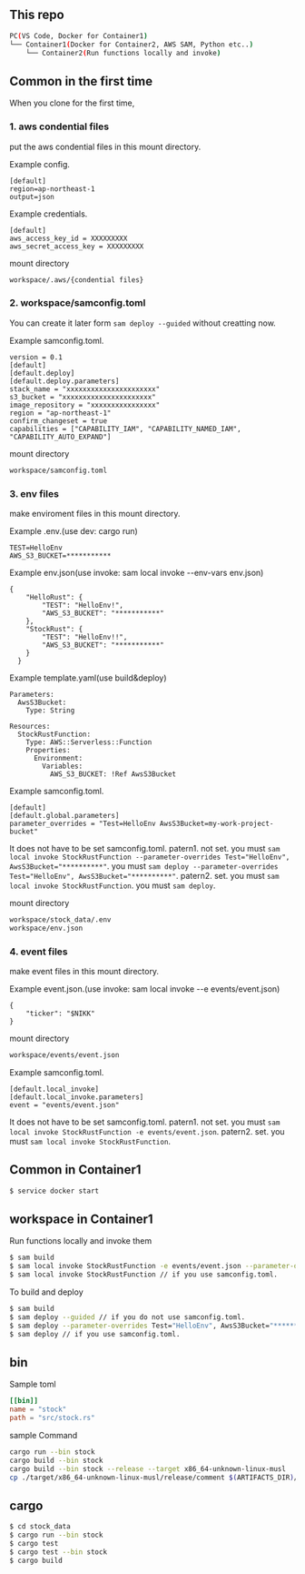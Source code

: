## This repo
```bash
PC(VS Code, Docker for Container1)
└── Container1(Docker for Container2, AWS SAM, Python etc..)
    └── Container2(Run functions locally and invoke)
```

## Common in the first time
When you clone for the first time,

### 1. aws condential files
put the aws condential files in this mount directory.

Example config.
```
[default]
region=ap-northeast-1
output=json
```
Example credentials.
```
[default]
aws_access_key_id = XXXXXXXXX
aws_secret_access_key = XXXXXXXXX
```
mount directory
```bash
workspace/.aws/{condential files}
```
### 2. workspace/samconfig.toml
You can create it later form `sam deploy --guided` without creatting now.

Example samconfig.toml.
```
version = 0.1
[default]
[default.deploy]
[default.deploy.parameters]
stack_name = "xxxxxxxxxxxxxxxxxxxxxx"
s3_bucket = "xxxxxxxxxxxxxxxxxxxxxx"
image_repository = "xxxxxxxxxxxxxxxx"
region = "ap-northeast-1"
confirm_changeset = true
capabilities = ["CAPABILITY_IAM", "CAPABILITY_NAMED_IAM", "CAPABILITY_AUTO_EXPAND"]
```
mount directory
```bash
workspace/samconfig.toml
```

### 3. env files
make enviroment files in this mount directory.

Example .env.(use dev: cargo run)
```
TEST=HelloEnv
AWS_S3_BUCKET=***********
```
Example env.json(use invoke: sam local invoke --env-vars env.json)
```
{
    "HelloRust": {
        "TEST": "HelloEnv!",
        "AWS_S3_BUCKET": "***********"
    },
    "StockRust": {
        "TEST": "HelloEnv!!",
        "AWS_S3_BUCKET": "***********"
    }
  }
```
Example template.yaml(use build&deploy)
```
Parameters:
  AwsS3Bucket:
    Type: String

Resources:
  StockRustFunction:
    Type: AWS::Serverless::Function
    Properties:
      Environment: 
        Variables:
          AWS_S3_BUCKET: !Ref AwsS3Bucket
```

Example samconfig.toml.
```
[default]
[default.global.parameters]
parameter_overrides = "Test=HelloEnv AwsS3Bucket=my-work-project-bucket"
```
It does not have to be set samconfig.toml.
patern1. not set. 
  you must `sam local invoke StockRustFunction --parameter-overrides Test="HelloEnv", AwsS3Bucket="**********"`.
  you must `sam deploy --parameter-overrides Test="HelloEnv", AwsS3Bucket="**********"`.
patern2. set. 
  you must `sam local invoke StockRustFunction`.
  you must `sam deploy`.

mount directory
```bash
workspace/stock_data/.env
workspace/env.json
```


### 4. event files
make event files in this mount directory.

Example event.json.(use invoke: sam local invoke --e events/event.json)
```
{
    "ticker": "$NIKK"
}
```
mount directory
```bash
workspace/events/event.json
```

Example samconfig.toml.
```
[default.local_invoke]
[default.local_invoke.parameters]
event = "events/event.json"
```
It does not have to be set samconfig.toml.
patern1. not set. 
  you must `sam local invoke StockRustFunction -e events/event.json`.
patern2. set. 
  you must `sam local invoke StockRustFunction`.

## Common in Container1
```bash
$ service docker start
```

## workspace in Container1
Run functions locally and invoke them
```bash
$ sam build
$ sam local invoke StockRustFunction -e events/event.json --parameter-overrides Test="HelloEnv", AwsS3Bucket="**********"
$ sam local invoke StockRustFunction // if you use samconfig.toml.
```

To build and deploy
```bash
$ sam build
$ sam deploy --guided // if you do not use samconfig.toml.
$ sam deploy --parameter-overrides Test="HelloEnv", AwsS3Bucket="**********" // if you do not use a parts of samconfig.toml.
$ sam deploy // if you use samconfig.toml.
```
## bin

Sample toml
```toml
[[bin]]
name = "stock"
path = "src/stock.rs"
```
sample Command
```bash
cargo run --bin stock 
cargo build --bin stock 
cargo build --bin stock --release --target x86_64-unknown-linux-musl
cp ./target/x86_64-unknown-linux-musl/release/comment $(ARTIFACTS_DIR)/bootstrap
```

## cargo

```bash
$ cd stock_data
$ cargo run --bin stock
$ cargo test
$ cargo test --bin stock
$ cargo build
```

